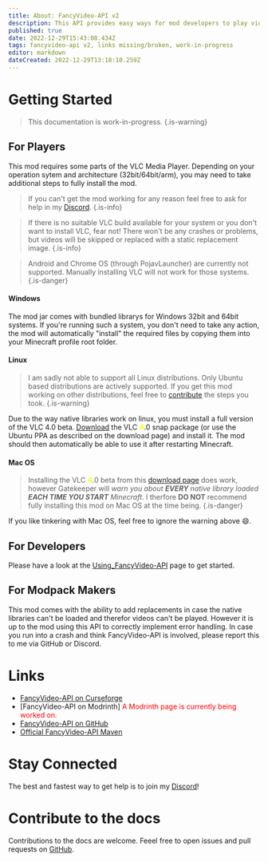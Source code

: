 ```yaml
---
title: About: FancyVideo-API v2
description: This API provides easy ways for mod developers to play videos in a resource friendly way in Minecraft. 
published: true
date: 2022-12-29T15:43:08.434Z
tags: fancyvideo-api v2, links missing/broken, work-in-progress
editor: markdown
dateCreated: 2022-12-29T13:18:10.259Z
---
```


# Getting Started

> This documentation is work-in-progress.
{.is-warning}

## For Players
This mod requires some parts of the VLC Media Player. Depending on your operation sytem and architecture (32bit/64bit/arm), you may need to take additional steps to fully install the mod.

> If you can't get the mod working for any reason feel free to ask for help in my [Discord](/FancyVideo-API/v2/About#stay-connected).
{.is-info}

> If there is no suitable VLC build available for your system or you don't want to install VLC, fear not! There won't be any crashes or problems, but videos will be skipped or replaced with a static replacement image.
{.is-info}

> Android and Chrome OS (through PojavLauncher) are currently not supported. Manually installing VLC will not work for those systems.
{.is-danger}


#### Windows
The mod jar comes with bundled librarys for Windows 32bit and 64bit systems. If you're running such a system, you don't need to take any action, the mod will automatically "install" the required files by copying them into your Minecraft profile root folder.

#### Linux
> I am sadly not able to support all Linux distributions. Only Ubuntu based distributions are actively supported. If you get this mod working on other distributions, feel free to [contribute](/FancyVideo-API/v2/About#contribute-to-the-docs) the steps you took.
{.is-warning}

Due to the way native libraries work on linux, you must install a full version of the VLC 4.0 beta. [Download](https://bit.ly/vlcBeta) the VLC <span style="color:yellow;">**4**</span>.0 snap package (or use the Ubuntu PPA as described on the download page) and install it.
The mod should then automatically be able to use it after restarting Minecraft.

#### Mac OS
> Installing the VLC <span style="color:yellow;">**4**</span>.0 beta from this [download page](https://bit.ly/vlcBeta) does work, however Gatekeeper will *warn you about **EVERY** native library loaded **EACH TIME YOU START** Minecraft*. I therfore **DO NOT** recommend fully installing this mod on Mac OS at the time being.
{.is-danger}

If you like tinkering with Mac OS, feel free to ignore the warning above :smile:.

## For Developers
Please have a look at the [Using_FancyVideo-API](/FancyVideo-API/v2/Developers/Using_FancyVideo-API) page to get started.

## For Modpack Makers
This mod comes with the ability to add replacements in case the native libraries can't be loaded and therefor videos can't be played. However it is up to the mod using this API to correctly implement error handling. In case you run into a crash and think FancyVideo-API is involved, please report this to me via GitHub or Discord.

# Links
- [FancyVideo-API on Curseforge](https://www.curseforge.com/minecraft/mc-mods/fancyvideo-api)
- [FancyVideo-API on Modrinth] <span style="color:red;">A Modrinth page is currently being worked on.</span>
- [FancyVideo-API on GitHub](https://github.com/Nick1st/FancyVideo-API-1.18)
- [Official FancyVideo-API Maven](https://maven.nick1st.de/#/releases/nick1st/fancyvideo)

# Stay Connected
The best and fastest way to get help is to join my [Discord](https://discord.gg/gxcN94H)!

# Contribute to the docs
Contributions to the docs are welcome. Feeel free to open issues and pull requests on [GitHub](https://github.com/Nick1st/wiki).
